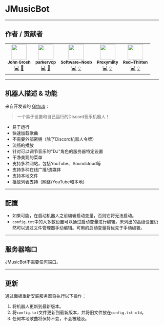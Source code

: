 # JMusicBot

___

## 作者 / 贡献者

<!-- prettier-ignore-start -->
<!-- markdownlint-disable -->
<table>
    <tr>
        <td align="center">
            <a href="https://github.com/jagrosh">
                <img src="https://avatars.githubusercontent.com/u/12754382" width="50px;" alt=""/><br /><sub><b>John Grosh</b></sub>
            </a>
            <br />
            <a href="https://github.com/jagrosh/MusicBot/commits?author=jagrosh" title="Codes">💻</a>
            <a href="https://github.com/jagrosh/MusicBot/commits?author=jagrosh" title="Original Bot Creator">🤖</a>
        </td>
        <td align="center">
            <a href="https://github.com/parkervcp">
                <img src="https://avatars.githubusercontent.com/u/1207679" width="50px;" alt=""/><br /><sub><b>parkervcp</b></sub>
            </a>
            <br />
            <a href="https://github.com/parkervcp/eggs/commits?author=parkervcp" title="Codes">💻</a>
            <a href="https://github.com/parkervcp/eggs/commits?author=parkervcp" title="Original Egg Creator">🥚</a>
        </td>
        <td align="center">
            <a href="https://github.com/Software-Noob">
                <img src="https://avatars.githubusercontent.com/u/10975908" width="50px;" alt=""/><br /><sub><b>Software-Noob</b></sub>
            </a>
            <br />
            <a href="https://github.com/parkervcp/eggs/commits?author=Software-Noob" title="Codes">💻</a>
            <a href="https://github.com/parkervcp/eggs/commits?author=Software-Noob" title="Contributor">💡</a>
        </td>
        <td align="center">
            <a href="https://github.com/Proxymiity">
                <img src="https://avatars.githubusercontent.com/u/25194496" width="50px;" alt=""/><br /><sub><b>Proxymiity</b></sub>
            </a>
            <br />
            <a href="https://github.com/parkervcp/eggs/commits?author=Proxymiity" title="Codes">💻</a>
            <a href="https://github.com/parkervcp/eggs/commits?author=Proxymiity" title="Contributor">💡</a>
        </td>
        <td align="center">
            <a href="https://github.com/lilkingjr1">
                <img src="https://avatars.githubusercontent.com/u/4533989" width="50px;" alt=""/><br /><sub><b>Red-Thirten</b></sub>
            </a>
            <br />
            <a href="https://github.com/parkervcp/eggs/commits?author=lilkingjr1" title="Codes">💻</a>
            <a href="https://github.com/parkervcp/eggs/commits?author=iamkubi" title="Contributor">💡</a>
        </td>
    </tr>
</table>
<!-- markdownlint-enable -->
<!-- prettier-ignore-end -->

___

## 机器人描述 & 功能

来自开发者的 [Github](https://github.com/jagrosh/MusicBot)：
> 一个易于设置和自己运行的Discord音乐机器人！

- 易于运行
- 快速加载歌曲
- 不需要外部密钥（除了Discord机器人令牌）
- 流畅的播放
- 针对可以调节音乐的"DJ"角色的服务器特定设置
- 干净美观的菜单
- 支持多种网站，包括YouTube、Soundcloud等
- 支持多种在线广播/流媒体
- 支持本地文件
- 播放列表支持（网络/YouTube和本地）

___

## 配置

- 如果可能，在启动机器人之前编辑启动变量，否则它将无法启动。
- `config.txt`中的大多数设置可以通过启动变量进行编辑。未列出的高级设置仍然可以通过文件管理器手动编辑。可用的启动变量将优先于手动编辑。

___

## 服务器端口

JMusicBot不需要任何端口。
___

## 更新

通过面板重新安装服务器将执行以下操作：

1. 将机器人更新到最新版本。
2. 将`config.txt`文件更新到最新版本，并将旧文件放在`config.txt-old`。
3. 任何本地歌曲将保持不变，不会被触及。 
